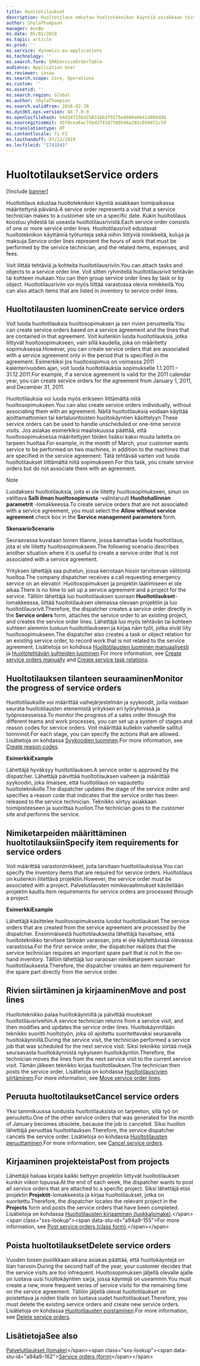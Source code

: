 ```yaml
---
title: Huoltotilaukset
description: Huoltotilaus edustaa huoltoteknikon käyntiä asiakkaan toimipaikassa määritettynä päivänä.
author: ShylaThompson
manager: AnnBe
ms.date: 05/01/2018
ms.topic: article
ms.prod: ''
ms.service: dynamics-ax-applications
ms.technology: ''
ms.search.form: SMAServiceOrderTable
audience: Application User
ms.reviewer: josaw
ms.search.scope: Core, Operations
ms.custom: ''
ms.assetid: ''
ms.search.region: Global
ms.author: ShylaThompson
ms.search.validFrom: 2016-02-28
ms.dyn365.ops.version: AX 7.0.0
ms.openlocfilehash: b4d347556d25831bb3f9175e8606e0b41d98bdd8
ms.sourcegitcommit: 45f8cea6ac75bd2f4187380546a201c056072c59
ms.translationtype: HT
ms.contentlocale: fi-FI
ms.lasthandoff: 07/12/2019
ms.locfileid: "1743243"
---
```

# <a name="service-orders"></a><span data-ttu-id="a94a9-103">Huoltotilaukset</span><span class="sxs-lookup"><span data-stu-id="a94a9-103">Service orders</span></span>   

[!include [banner](../includes/banner.md)]


<span data-ttu-id="a94a9-104">Huoltotilaus edustaa huoltoteknikon käyntiä asiakkaan toimipaikassa määritettynä päivänä.</span><span class="sxs-lookup"><span data-stu-id="a94a9-104">A service order represents a visit that a service technician makes to a customer site on a specific date.</span></span> <span data-ttu-id="a94a9-105">Kukin huoltotilaus koostuu yhdestä tai useasta huoltotilausrivistä.</span><span class="sxs-lookup"><span data-stu-id="a94a9-105">Each service order consists of one or more service order lines.</span></span> <span data-ttu-id="a94a9-106">Huoltotilausrivit edustavat huoltoteknikon käyttämiä työtunteja sekä niihin liittyviä nimikkeitä, kuluja ja maksuja.</span><span class="sxs-lookup"><span data-stu-id="a94a9-106">Service order lines represent the hours of work that must be performed by the service technician, and the related items, expenses, and fees.</span></span>

<span data-ttu-id="a94a9-107">Voit liittää tehtäviä ja kohteita huoltotilausriviin.</span><span class="sxs-lookup"><span data-stu-id="a94a9-107">You can attach tasks and objects to a service order line.</span></span> <span data-ttu-id="a94a9-108">Voit sitten ryhmitellä huoltotilausrivit tehtävän tai kohteen mukaan.</span><span class="sxs-lookup"><span data-stu-id="a94a9-108">You can then group service order lines by task or by object.</span></span> <span data-ttu-id="a94a9-109">Huoltotilausriviin voi myös liittää varastossa olevia nimikkeitä.</span><span class="sxs-lookup"><span data-stu-id="a94a9-109">You can also attach items that are listed in inventory to service order lines.</span></span>

## <a name="create-service-orders"></a><span data-ttu-id="a94a9-110">Huoltotilausten luominen</span><span class="sxs-lookup"><span data-stu-id="a94a9-110">Create service orders</span></span>

<span data-ttu-id="a94a9-111">Voit luoda huoltotilauksia huoltosopimuksen ja sen rivien perusteella.</span><span class="sxs-lookup"><span data-stu-id="a94a9-111">You can create service orders based on a service agreement and the lines that are contained in that agreement.</span></span> <span data-ttu-id="a94a9-112">Voit kuitenkin luoda huoltotilauksia, jotka liittyvät huoltosopimukseen, vain sillä kaudella, joka on määritetty sopimuksessa.</span><span class="sxs-lookup"><span data-stu-id="a94a9-112">However, you can create service orders that are associated with a service agreement only in the period that is specified in the agreement.</span></span> <span data-ttu-id="a94a9-113">Esimerkiksi jos huoltosopimus on voimassa 2011 kalenterivuoden ajan, voit luoda huoltotilauksia sopimukselle 1.1.2011 – 31.12.2011.</span><span class="sxs-lookup"><span data-stu-id="a94a9-113">For example, if a service agreement is valid for the 2011 calendar year, you can create service orders for the agreement from January 1, 2011, and December 31, 2011.</span></span>

<span data-ttu-id="a94a9-114">Huoltotilauksia voi luoda myös erikseen liittämättä niitä huoltosopimukseen.</span><span class="sxs-lookup"><span data-stu-id="a94a9-114">You can also create service orders individually, without associating them with an agreement.</span></span> <span data-ttu-id="a94a9-115">Näitä huoltotilauksia voidaan käyttää ajoittamattomien tai kertaluontoisten huoltokäyntien käsittelyyn.</span><span class="sxs-lookup"><span data-stu-id="a94a9-115">These service orders can be used to handle unscheduled or one-time service visits.</span></span> <span data-ttu-id="a94a9-116">Jos asiakas esimerkiksi maaliskuussa päättää, että huoltosopimuksessa määritettyjen töiden lisäksi kaksi muuta laitetta on tarpeen huoltaa.</span><span class="sxs-lookup"><span data-stu-id="a94a9-116">For example, in the month of March, your customer wants service to be performed on two machines, in addition to the machines that are specified in the service agreement.</span></span> <span data-ttu-id="a94a9-117">Tätä tehtävää varten voit luoda huoltotilaukset liittämättä niitä sopimukseen.</span><span class="sxs-lookup"><span data-stu-id="a94a9-117">For this task, you create service orders but do not associate them with an agreement.</span></span>


> [!NOTE]
> <P><span data-ttu-id="a94a9-118">Luodaksesi huoltotilauksia, joita ei ole liitetty huoltosopimukseen, sinun on valittava <STRONG>Salli ilman huoltosopimusta</STRONG> -valintaruuti <STRONG>Huoltohallinnan parametrit</STRONG> -lomakkeessa.</span><span class="sxs-lookup"><span data-stu-id="a94a9-118">To create service orders that are not associated with a service agreement, you must select the <STRONG>Allow without service agreement</STRONG> check box in the <STRONG>Service management parameters</STRONG> form.</span></span></P>

<span data-ttu-id="a94a9-119">**Skenaario**</span><span class="sxs-lookup"><span data-stu-id="a94a9-119">**Scenario**</span></span>

<span data-ttu-id="a94a9-120">Seuraavassa kuvataan toinen tilanne, jossa kannattaa luoda huoltotilaus, jota ei ole liitetty huoltosopimukseen.</span><span class="sxs-lookup"><span data-stu-id="a94a9-120">The following scenario describes another situation where it is useful to create a service order that is not associated with a service agreement.</span></span>

<span data-ttu-id="a94a9-121">Yrityksen lähettäjä saa puhelun, jossa kerrotaan hissin tarvitsevan välitöntä huoltoa.</span><span class="sxs-lookup"><span data-stu-id="a94a9-121">The company dispatcher receives a call requesting emergency service on an elevator.</span></span> <span data-ttu-id="a94a9-122">Huoltosopimuksen ja projektin laatimiseen ei ole aikaa.</span><span class="sxs-lookup"><span data-stu-id="a94a9-122">There is no time to set up a service agreement and a project for the service.</span></span> <span data-ttu-id="a94a9-123">Tällöin lähettäjä luo huoltotilauksen suoraan **Huoltotilaukset**-lomakkeessa, liittää huoltotilauksen olemassa olevaan projektiin ja luo huoltotilausrivit.</span><span class="sxs-lookup"><span data-stu-id="a94a9-123">Therefore, the dispatcher creates a service order directly in the **Service orders** form, attaches the service order to an existing project, and creates the service order lines.</span></span> <span data-ttu-id="a94a9-124">Lähettäjä luo myös tehtävän tai kohteen suhteen aiemmin luotuun huoltotilaukseen ja kirjaa näin työt, jotka eivät liity huoltosopimukseen.</span><span class="sxs-lookup"><span data-stu-id="a94a9-124">The dispatcher also creates a task or object relation for an existing service order, to record work that is not related to the service agreement.</span></span> <span data-ttu-id="a94a9-125">Lisätietoja on kohdissa [Huoltotilausten luominen manuaalisesti](create-service-orders-manually.md) ja [Huoltotehtävän suhteiden luominen](create-service-task-relations.md).</span><span class="sxs-lookup"><span data-stu-id="a94a9-125">For more information, see [Create service orders manually](create-service-orders-manually.md) and [Create service task relations](create-service-task-relations.md).</span></span>

## <a name="monitor-the-progress-of-service-orders"></a><span data-ttu-id="a94a9-126">Huoltotilauksen tilanteen seuraaminen</span><span class="sxs-lookup"><span data-stu-id="a94a9-126">Monitor the progress of service orders</span></span>

<span data-ttu-id="a94a9-127">Huoltotilauksille voi määrittää vaihejärjestelmän ja syykoodit, joilla voidaan seurata huoltotilausten etenemistä yrityksen eri työryhmissä ja työprosesseissa.</span><span class="sxs-lookup"><span data-stu-id="a94a9-127">To monitor the progress of a sales order through the different teams and work processes, you can set up a system of stages and reason codes for service orders.</span></span> <span data-ttu-id="a94a9-128">Voit määrittää kullekin vaiheelle sallitut toiminnot.</span><span class="sxs-lookup"><span data-stu-id="a94a9-128">For each stage, you can specify the actions that are allowed.</span></span> <span data-ttu-id="a94a9-129">Lisätietoja on kohdassa [Syykoodien luominen](create-reason-codes.md).</span><span class="sxs-lookup"><span data-stu-id="a94a9-129">For more information, see [Create reason codes](create-reason-codes.md).</span></span>

<span data-ttu-id="a94a9-130">**Esimerkki**</span><span class="sxs-lookup"><span data-stu-id="a94a9-130">**Example**</span></span>

<span data-ttu-id="a94a9-131">Lähettäjä hyväksyy huoltotilauksen.</span><span class="sxs-lookup"><span data-stu-id="a94a9-131">A service order is approved by the dispatcher.</span></span> <span data-ttu-id="a94a9-132">Lähettäjä päivittää huoltotilauksen vaiheen ja määrittää syykoodin, joka ilmaisee, että huoltotilaus on vapautettu huoltoteknikolle.</span><span class="sxs-lookup"><span data-stu-id="a94a9-132">The dispatcher updates the stage of the service order and specifies a reason code that indicates that the service order has been released to the service technician.</span></span> <span data-ttu-id="a94a9-133">Teknikko siirtyy asiakkaan toimipisteeseen ja suorittaa huollon.</span><span class="sxs-lookup"><span data-stu-id="a94a9-133">The technician goes to the customer site and performs the service.</span></span>

## <a name="specify-item-requirements-for-service-orders"></a><span data-ttu-id="a94a9-134">Nimiketarpeiden määrittäminen huoltotilauksiin</span><span class="sxs-lookup"><span data-stu-id="a94a9-134">Specify item requirements for service orders</span></span>

<span data-ttu-id="a94a9-135">Voit määrittää varastonimikkeet, joita tarvitaan huoltotilauksissa.</span><span class="sxs-lookup"><span data-stu-id="a94a9-135">You can specify the inventory items that are required for service orders.</span></span> <span data-ttu-id="a94a9-136">Huoltotilaus on kuitenkin liitettävä projektiin.</span><span class="sxs-lookup"><span data-stu-id="a94a9-136">However, the service order must be associated with a project.</span></span> <span data-ttu-id="a94a9-137">Palvelutilausten nimikevaatimukset käsitellään projektin kautta.</span><span class="sxs-lookup"><span data-stu-id="a94a9-137">Item requirements for service orders are processed through a project.</span></span> 

<span data-ttu-id="a94a9-138">**Esimerkki**</span><span class="sxs-lookup"><span data-stu-id="a94a9-138">**Example**</span></span>

<span data-ttu-id="a94a9-139">Lähettäjä käsittelee huoltosopimuksesta luodut huoltotilaukset.</span><span class="sxs-lookup"><span data-stu-id="a94a9-139">The service orders that are created from the service agreement are processed by the dispatcher.</span></span> <span data-ttu-id="a94a9-140">Ensimmäisestä huoltotilauksesta lähettäjä havaitsee, että huoltoteknikko tarvitsee tärkeän varaosan, jota ei ole käytettävissä olevassa varastossa.</span><span class="sxs-lookup"><span data-stu-id="a94a9-140">For the first service order, the dispatcher realizes that the service technician requires an important spare part that is not in the on-hand inventory.</span></span> <span data-ttu-id="a94a9-141">Tällöin lähettäjä luo varaosan nimiketarpeen suoraan huoltotilauksesta.</span><span class="sxs-lookup"><span data-stu-id="a94a9-141">Therefore, the dispatcher creates an item requirement for the spare part directly from the service order.</span></span>

## <a name="move-and-post-lines"></a><span data-ttu-id="a94a9-142">Rivien siirtäminen ja kirjaaminen</span><span class="sxs-lookup"><span data-stu-id="a94a9-142">Move and post lines</span></span>

<span data-ttu-id="a94a9-143">Huoltoteknikko palaa huoltokäynniltä ja päivittää muutokset huoltotilausriveihin.</span><span class="sxs-lookup"><span data-stu-id="a94a9-143">A service technician returns from a service visit, and then modifies and updates the service order lines.</span></span> <span data-ttu-id="a94a9-144">Huoltokäynnillään teknikko suoritti huoltotyön, joka oli ajoitettu suoritettavaksi seuraavalla huoltokäynnillä.</span><span class="sxs-lookup"><span data-stu-id="a94a9-144">During the service visit, the technician performed a service job that was scheduled for the next service visit.</span></span> <span data-ttu-id="a94a9-145">Siksi teknikko siirtää rivejä seuraavasta huoltokäynnistä nykyiseen huoltokäyntiin.</span><span class="sxs-lookup"><span data-stu-id="a94a9-145">Therefore, the technician moves the lines from the next service visit to the current service visit.</span></span> <span data-ttu-id="a94a9-146">Tämän jälkeen teknikko kirjaa huoltotilauksen.</span><span class="sxs-lookup"><span data-stu-id="a94a9-146">The technician then posts the service order.</span></span> <span data-ttu-id="a94a9-147">Lisätietoja on kohdassa [Huoltotilausrivien siirtäminen](move-service-order-lines.md).</span><span class="sxs-lookup"><span data-stu-id="a94a9-147">For more information, see [Move service order lines](move-service-order-lines.md).</span></span>

## <a name="cancel-service-orders"></a><span data-ttu-id="a94a9-148">Peruuta huoltotilaukset</span><span class="sxs-lookup"><span data-stu-id="a94a9-148">Cancel service orders</span></span>

<span data-ttu-id="a94a9-149">Yksi tammikuussa luoduista huoltotilauksista on tarpeeton, sillä työ on peruutettu.</span><span class="sxs-lookup"><span data-stu-id="a94a9-149">One of the other service orders that was generated for the month of January becomes obsolete, because the job is canceled.</span></span> <span data-ttu-id="a94a9-150">Siksi huollon lähettäjä peruuttaa huoltotilauksen.</span><span class="sxs-lookup"><span data-stu-id="a94a9-150">Therefore, the service dispatcher cancels the service order.</span></span> <span data-ttu-id="a94a9-151">Lisätietoja on kohdassa [Huoltotilausten peruuttaminen](cancel-service-orders.md).</span><span class="sxs-lookup"><span data-stu-id="a94a9-151">For more information, see [Cancel service orders](cancel-service-orders.md).</span></span>

## <a name="post-from-projects"></a><span data-ttu-id="a94a9-152">Kirjaaminen projekteista</span><span class="sxs-lookup"><span data-stu-id="a94a9-152">Post from projects</span></span>

<span data-ttu-id="a94a9-153">Lähettäjä haluaa kirjata kaikki tiettyyn projektiin liittyvät huoltotilaukset kunkin viikon lopussa.</span><span class="sxs-lookup"><span data-stu-id="a94a9-153">At the end of each week, the dispatcher wants to post all service orders that are attached to a specific project.</span></span> <span data-ttu-id="a94a9-154">Siksi lähettäjä etsii projektin **Projektit**-lomakkeesta ja kirjaa huoltotilaukset, jotka on suoritettu.</span><span class="sxs-lookup"><span data-stu-id="a94a9-154">Therefore, the dispatcher locates the relevant project in the **Projects** form and posts the service orders that have been completed.</span></span> <span data-ttu-id="a94a9-155">Lisätietoja on kohdassa [Huoltotilausten kirjaaminen (luokkalomake)](https://technet.microsoft.com/library/aa574685\(v=ax.60\)).</span><span class="sxs-lookup"><span data-stu-id="a94a9-155">For more information, see [Post service orders (class form)](https://technet.microsoft.com/library/aa574685\(v=ax.60\)).</span></span>

## <a name="delete-service-orders"></a><span data-ttu-id="a94a9-156">Poista huoltotilaukset</span><span class="sxs-lookup"><span data-stu-id="a94a9-156">Delete service orders</span></span>

<span data-ttu-id="a94a9-157">Vuoden toisen puolikkaan aikana asiakas päättää, että huoltokäyntejä on liian harvoin.</span><span class="sxs-lookup"><span data-stu-id="a94a9-157">During the second half of the year, your customer decides that the service visits are too infrequent.</span></span> <span data-ttu-id="a94a9-158">Huoltosopimuksen jäljellä olevalle ajalle on luotava uusi huoltokäyntien sarja, jossa käyntejä on useammin.</span><span class="sxs-lookup"><span data-stu-id="a94a9-158">You must create a new, more frequent series of service visits for the remaining time on the service agreement.</span></span> <span data-ttu-id="a94a9-159">Tällöin jäljellä olevat huoltotilaukset on poistettava ja niiden tilalle on luotava uudet huoltotilaukset.</span><span class="sxs-lookup"><span data-stu-id="a94a9-159">Therefore, you must delete the existing service orders and create new service orders.</span></span> <span data-ttu-id="a94a9-160">Lisätietoja on kohdassa [Huoltotilausten poistaminen](delete-service-orders.md).</span><span class="sxs-lookup"><span data-stu-id="a94a9-160">For more information, see [Delete service orders](delete-service-orders.md).</span></span>

## <a name="see-also"></a><span data-ttu-id="a94a9-161">Lisätietoja</span><span class="sxs-lookup"><span data-stu-id="a94a9-161">See also</span></span>

<span data-ttu-id="a94a9-162">[Palvelutilaukset (lomake)](https://technet.microsoft.com/library/aa554361\(v=ax.60\))</span><span class="sxs-lookup"><span data-stu-id="a94a9-162">[Service orders (form)](https://technet.microsoft.com/library/aa554361\(v=ax.60\))</span></span>

  


